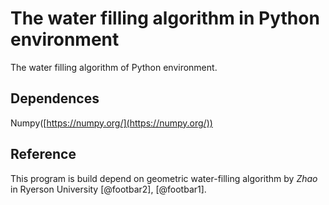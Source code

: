 # The water filling algorithm in Python environment

The water filling algorithm of Python environment.

## Dependences

Numpy([https://numpy.org/](https://numpy.org/))

## Reference

This program is build depend on geometric water-filling algorithm 
by _Zhao_ in Ryerson University [@footbar2], [@footbar1].